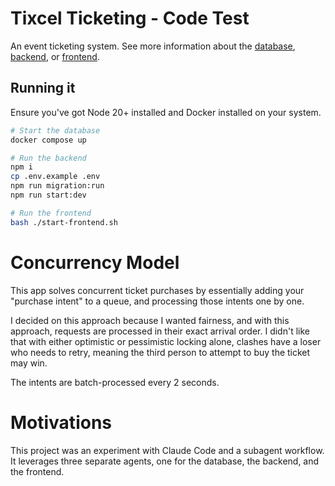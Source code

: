 # Tixcel Ticketing - Code Test

An event ticketing system. See more information about the [database](./docs/DATABASE.md), [backend](./docs/API_ENDPOINTS.md), or [frontend](./docs/FRONTEND_OVERVIEW.md).

## Running it

Ensure you've got Node 20+ installed and Docker installed on your system.

```bash
# Start the database
docker compose up

# Run the backend
npm i 
cp .env.example .env
npm run migration:run
npm run start:dev

# Run the frontend
bash ./start-frontend.sh
```

# Concurrency Model

This app solves concurrent ticket purchases by essentially adding your "purchase intent" to a queue, and processing those intents one by one.

I decided on this approach because I wanted fairness, and with this approach, requests are processed in their exact arrival order. I didn't like that with either optimistic or pessimistic locking alone, clashes have a loser who needs to retry, meaning the third person to attempt to buy the ticket may win.

The intents are batch-processed every 2 seconds. 

# Motivations

This project was an experiment with Claude Code and a subagent workflow. It leverages three separate agents, one for the database, the backend, and the frontend. 
